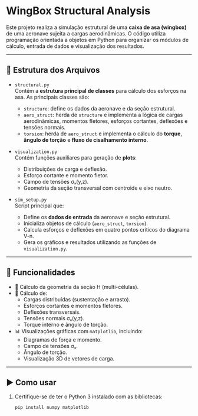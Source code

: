 # WingBox Structural Analysis

Este projeto realiza a simulação estrutural de uma **caixa de asa (wingbox)** de uma aeronave sujeita a cargas aerodinâmicas. O código utiliza programação orientada a objetos em Python para organizar os módulos de cálculo, entrada de dados e visualização dos resultados.

---

## 📁 Estrutura dos Arquivos

- `structural.py`  
  Contém a **estrutura principal de classes** para cálculo dos esforços na asa. As principais classes são:
  - `structure`: define os dados da aeronave e da seção estrutural.
  - `aero_struct`: herda de `structure` e implementa a lógica de cargas aerodinâmicas, momentos fletores, esforços cortantes, deflexões e tensões normais.
  - `torsion`: herda de `aero_struct` e implementa o cálculo do **torque**, **ângulo de torção** e **fluxo de cisalhamento interno**.

- `visualization.py`  
  Contém funções auxiliares para geração de **plots**:
  - Distribuições de carga e deflexão.
  - Esforço cortante e momento fletor.
  - Campo de tensões σₓ(y,z).
  - Geometria da seção transversal com centroide e eixo neutro.

- `sim_setup.py`  
  Script principal que:
  - Define os **dados de entrada** da aeronave e seção estrutural.
  - Inicializa objetos de cálculo (`aero_struct`, `torsion`).
  - Calcula esforços e deflexões em quatro pontos críticos do diagrama V-n.
  - Gera os gráficos e resultados utilizando as funções de `visualization.py`.

---

## 📌 Funcionalidades

- 📐 Cálculo da geometria da seção H (multi-células).
- 🧮 Cálculo de:
  - Cargas distribuídas (sustentação e arrasto).
  - Esforços cortantes e momentos fletores.
  - Deflexões transversais.
  - Tensões normais σₓ(y,z).
  - Torque interno e ângulo de torção.
- 📊 Visualizações gráficas com `matplotlib`, incluindo:
  - Diagramas de força e momento.
  - Campo de tensões σₓ.
  - Ângulo de torção.
  - Visualização 3D de vetores de carga.

---

## ▶️ Como usar

1. Certifique-se de ter o Python 3 instalado com as bibliotecas:
   ```bash
   pip install numpy matplotlib
